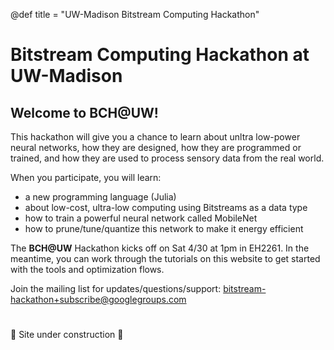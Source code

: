 @def title = "UW-Madison Bitstream Computing Hackathon"

# Bitstream Computing Hackathon at UW-Madison

## Welcome to **BCH@UW!**
This hackathon will give you a chance to learn about unltra low-power neural networks, how they are designed, how they are programmed or trained, and how they are used to process sensory data from the real world.

When you participate, you will learn:
- a new programming language (Julia)
- about low-cost, ultra-low computing using Bitstreams as a data type
- how to train a powerful neural network called MobileNet
- how to prune/tune/quantize this network to make it energy efficient

The **BCH@UW** Hackathon kicks off on Sat 4/30 at 1pm in EH2261.
In the meantime, you can work through the tutorials on this website to get started with the tools and optimization flows.

Join the mailing list for updates/questions/support:
[bitstream-hackathon+subscribe@googlegroups.com](mailto:bitstream-hackathon+subscribe@googlegroups.com)

#
🚧 Site under construction 🚧
